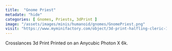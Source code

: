 ```yaml
---
title:  "Gnome Priest"
metadate: "hide"
categories: [ Gnomes, Priests, 3dPrint ]
image: "/assets/images/minis/humanoid/gnomes/GnomePriest.png"
visit: "https://www.myminifactory.com/object/3d-print-halfling-cleric-196273"
---
```

Crosslances 3d Print
Printed on an Anycubic Photon X 6k.